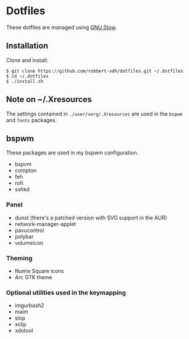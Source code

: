 # Dotfiles
These dotfiles are managed using 
[GNU Stow](https://www.gnu.org/software/stow/stow.html).

## Installation
Clone and install:

```shell
$ git clone https://github.com/robbert-vdh/dotfiles.git ~/.dotfiles
$ cd ~/.dotfiles
$ ./install.sh
```

## Note on ~/.Xresources
The settings contained in `./user/xorg/.Xresources` are used in the `bspwm` and
`fonts` packages.

## bspwm
These packages are used in my bspwm configuration.

-   bspvm
-   compton
-   feh
-   rofi
-   sxhkd

### Panel 
-   dunst (there's a patched version with SVG support in the AUR)
-   network-manager-applet
-   pavucontrol
-   polybar
-   volumeicon

### Theming
-   Numix Square icons
-   Arc GTK theme

### Optional utilities used in the keymapping
-   imgurbash2
-   maim
-   slop
-   xclip
-   xdotool
